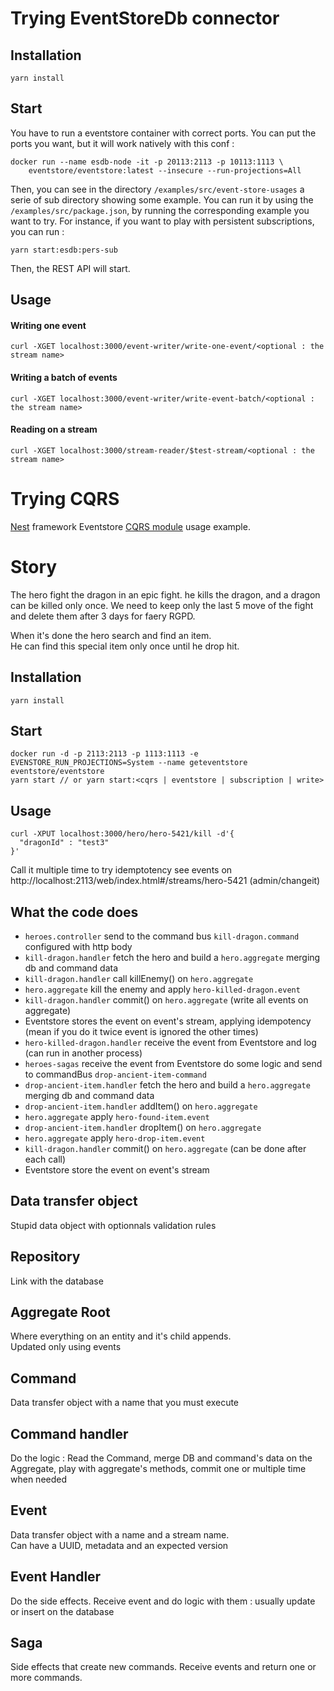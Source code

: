# Trying EventStoreDb connector

## Installation

```
yarn install
```

## Start

You have to run a eventstore container with correct ports. You can put the ports you want, but it will work natively with this conf :

```
docker run --name esdb-node -it -p 20113:2113 -p 10113:1113 \
    eventstore/eventstore:latest --insecure --run-projections=All
```

Then, you can see in the directory `/examples/src/event-store-usages` a serie of sub directory showing some example. You can run it by using the `/examples/src/package.json`, by running the corresponding example you want to try. For instance, if you want to play with persistent subscriptions, you can run :

```
yarn start:esdb:pers-sub
```

Then, the REST API will start.

## Usage

#### Writing one event

```
curl -XGET localhost:3000/event-writer/write-one-event/<optional : the stream name>
```

#### Writing a batch of events

```
curl -XGET localhost:3000/event-writer/write-event-batch/<optional : the stream name>
```

#### Reading on a stream

```
curl -XGET localhost:3000/stream-reader/$test-stream/<optional : the stream name>
```

# Trying CQRS

[Nest](https://github.com/kamilmysliwiec/nest) framework Eventstore [CQRS module](https://github.com/kamilmysliwiec/nest-cqrs) usage example.

# Story

The hero fight the dragon in an epic fight.
he kills the dragon, and a dragon can be killed only once.
We need to keep only the last 5 move of the fight and delete them after 3 days for faery RGPD.

When it's done the hero search and find an item.  
He can find this special item only once until he drop hit.

## Installation

```
yarn install
```

## Start

```
docker run -d -p 2113:2113 -p 1113:1113 -e EVENSTORE_RUN_PROJECTIONS=System --name geteventstore eventstore/eventstore
yarn start // or yarn start:<cqrs | eventstore | subscription | write>
```

## Usage

```
curl -XPUT localhost:3000/hero/hero-5421/kill -d'{
  "dragonId" : "test3"
}'
```

Call it multiple time to try idemptotency
see events on http://localhost:2113/web/index.html#/streams/hero-5421 (admin/changeit)

## What the code does

- `heroes.controller` send to the command bus `kill-dragon.command` configured with http body
- `kill-dragon.handler` fetch the hero and build a `hero.aggregate` merging db and command data
- `kill-dragon.handler` call killEnemy() on `hero.aggregate`
- `hero.aggregate` kill the enemy and apply `hero-killed-dragon.event`
- `kill-dragon.handler` commit() on `hero.aggregate` (write all events on aggregate)
- Eventstore stores the event on event's stream, applying idempotency (mean if you do it twice event is ignored the other times)
- `hero-killed-dragon.handler` receive the event from Eventstore and log (can run in another process)
- `heroes-sagas` receive the event from Eventstore do some logic and send to commandBus `drop-ancient-item-command`
- `drop-ancient-item.handler` fetch the hero and build a `hero.aggregate` merging db and command data
- `drop-ancient-item.handler` addItem() on `hero.aggregate`
- `hero.aggregate` apply `hero-found-item.event`
- `drop-ancient-item.handler` dropItem() on `hero.aggregate`
- `hero.aggregate` apply `hero-drop-item.event`
- `kill-dragon.handler` commit() on `hero.aggregate` (can be done after each call)
- Eventstore store the event on event's stream

## Data transfer object

Stupid data object with optionnals validation rules

## Repository

Link with the database

## Aggregate Root

Where everything on an entity and it's child appends.  
Updated only using events

## Command

Data transfer object with a name that you must execute

## Command handler

Do the logic :
Read the Command, merge DB and command's data on the Aggregate, play with aggregate's methods, commit one or multiple time when needed

## Event

Data transfer object with a name and a stream name.  
Can have a UUID, metadata and an expected version

## Event Handler

Do the side effects.
Receive event and do logic with them : usually update or insert on the database

## Saga

Side effects that create new commands.
Receive events and return one or more commands.
